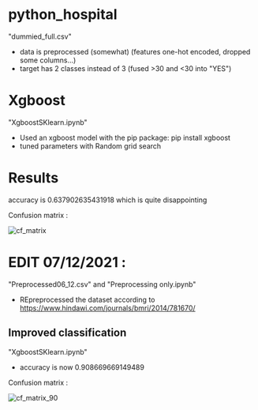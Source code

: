 # python_hospital

"dummied_full.csv"
- data is preprocessed (somewhat) (features one-hot encoded, dropped some columns...)
- target has 2 classes instead of 3 (fused >30 and <30 into "YES")


# Xgboost

"XgboostSKlearn.ipynb"
- Used an xgboost model with the pip package: pip install xgboost
- tuned parameters with Random grid search

# Results 

accuracy is 0.637902635431918 which is quite disappointing 

Confusion matrix :

![cf_matrix](https://user-images.githubusercontent.com/72661948/144829020-43de3c7d-5491-4e71-94d2-17a5cba4238d.png)


# EDIT 07/12/2021 :

"Preprocessed06_12.csv" and "Preprocessing only.ipynb"
- REpreprocessed the dataset according to https://www.hindawi.com/journals/bmri/2014/781670/

## Improved classification
"XgboostSKlearn.ipynb"
- accuracy is now 0.908669669149489

Confusion matrix :

![cf_matrix_90](https://user-images.githubusercontent.com/72661948/144938609-eb4f6de5-14a5-407e-8404-7a65a2682501.png)


